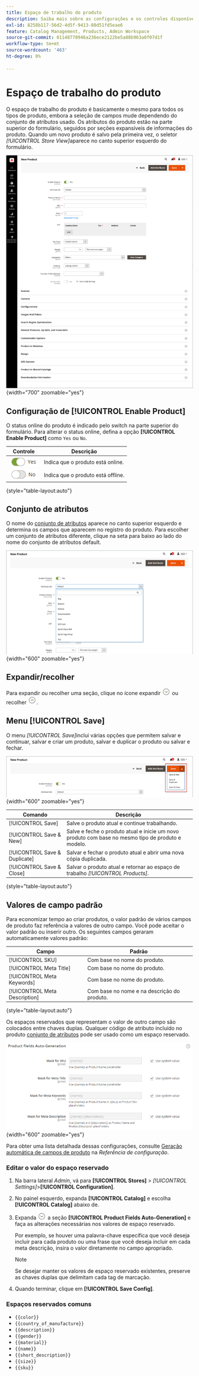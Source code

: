 ```yaml
---
title: Espaço de trabalho do produto
description: Saiba mais sobre as configurações e os controles disponíveis no espaço de trabalho do produto.
exl-id: 8258b117-56d2-4d5f-9413-80d51fd5eae6
feature: Catalog Management, Products, Admin Workspace
source-git-commit: 01148770946a236ece2122be5a88b963a0f07d1f
workflow-type: tm+mt
source-wordcount: '463'
ht-degree: 0%

---
```


# Espaço de trabalho do produto

O espaço de trabalho do produto é basicamente o mesmo para todos os tipos de produto, embora a seleção de campos mude dependendo do conjunto de atributos usado. Os atributos do produto estão na parte superior do formulário, seguidos por seções expansíveis de informações do produto. Quando um novo produto é salvo pela primeira vez, o seletor _[!UICONTROL Store View]_&#x200B;aparece no canto superior esquerdo do formulário.

![Espaço de trabalho do produto](./assets/product-workspace-ee.png){width="700" zoomable="yes"}

## Configuração de [!UICONTROL Enable Product]

O status online do produto é indicado pelo switch na parte superior do formulário. Para alterar o status online, defina a opção **[!UICONTROL Enable Product]** como `Yes` ou `No`.

| Controle | Descrição |
|-------- | ----------- |
| ![Alternar sim](../assets/toggle-yes.png) | Indica que o produto está online. |
| ![Alternar nº](../assets/toggle-no.png) | Indica que o produto está offline. |

{style="table-layout:auto"}

## Conjunto de atributos

O nome do [conjunto de atributos](attribute-sets.md) aparece no canto superior esquerdo e determina os campos que aparecem no registro do produto. Para escolher um conjunto de atributos diferente, clique na seta para baixo ao lado do nome do conjunto de atributos default.

![Conjunto de atributos](./assets/product-attribute-set.png){width="600" zoomable="yes"}

## Expandir/recolher

Para expandir ou recolher uma seção, clique no ícone expandir ![Seletor de expansão](../assets/icon-display-expand.png) ou recolher ![Seletor recolher](../assets/icon-display-collapse.png).

## Menu [!UICONTROL Save]

O menu _[!UICONTROL Save]_&#x200B;inclui várias opções que permitem salvar e continuar, salvar e criar um produto, salvar e duplicar o produto ou salvar e fechar.

![Salvar menu](./assets/product-save-menu.png){width="600" zoomable="yes"}

| Comando | Descrição |
|--- |--- |
| [!UICONTROL Save] | Salve o produto atual e continue trabalhando. |
| [!UICONTROL Save & New] | Salve e feche o produto atual e inicie um novo produto com base no mesmo tipo de produto e modelo. |
| [!UICONTROL Save & Duplicate] | Salvar e fechar o produto atual e abrir uma nova cópia duplicada. |
| [!UICONTROL Save & Close] | Salvar o produto atual e retornar ao espaço de trabalho _[!UICONTROL Products]_. |

{style="table-layout:auto"}

## Valores de campo padrão

Para economizar tempo ao criar produtos, o valor padrão de vários campos de produto faz referência a valores de outro campo. Você pode aceitar o valor padrão ou inserir outro. Os seguintes campos geraram automaticamente valores padrão:

| Campo | Padrão |
|----- |------- |
| [!UICONTROL SKU] | Com base no nome do produto. |
| [!UICONTROL Meta Title] | Com base no nome do produto. |
| [!UICONTROL Meta Keywords] | Com base no nome do produto. |
| [!UICONTROL Meta Description] | Com base no nome e na descrição do produto. |

{style="table-layout:auto"}

Os espaços reservados que representam o valor de outro campo são colocados entre chaves duplas. Qualquer código de atributo incluído no produto [conjunto de atributos](attribute-sets.md) pode ser usado como um espaço reservado.

![Geração automática de campos de produto](../configuration-reference/catalog/assets/catalog-product-fields-auto-generation.png){width="600" zoomable="yes"}

Para obter uma lista detalhada dessas configurações, consulte [Geração automática de campos de produto](../configuration-reference/catalog/catalog.md#product-fields-auto-generation) na _Referência de configuração_.

### Editar o valor do espaço reservado

1. Na barra lateral _Admin_, vá para **[!UICONTROL Stores]** > _[!UICONTROL Settings]_>**[!UICONTROL Configuration]**.

1. No painel esquerdo, expanda **[!UICONTROL Catalog]** e escolha **[!UICONTROL Catalog]** abaixo de.

1. Expanda ![Seletor de expansão](../assets/icon-display-expand.png) a seção **[!UICONTROL Product Fields Auto-Generation]** e faça as alterações necessárias nos valores de espaço reservado.

   Por exemplo, se houver uma palavra-chave específica que você deseja incluir para cada produto ou uma frase que você deseja incluir em cada meta descrição, insira o valor diretamente no campo apropriado.

   >[!NOTE]
   >
   >Se desejar manter os valores de espaço reservado existentes, preserve as chaves duplas que delimitam cada tag de marcação.

1. Quando terminar, clique em **[!UICONTROL Save Config]**.

### Espaços reservados comuns

- `{{color}}`
- `{{country_of_manufacture}}`
- `{{description}}`
- `{{gender}}`
- `{{material}}`
- `{{name}}`
- `{{short_description}}`
- `{{size}}`
- `{{sku}}`
